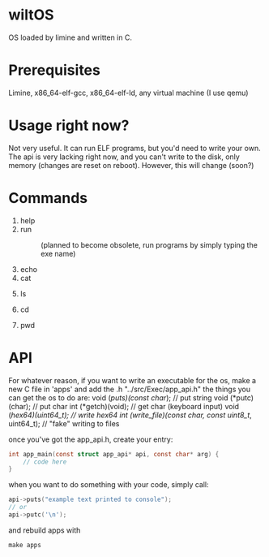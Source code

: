 # wiltOS
OS loaded by limine and written in C.

# Prerequisites
Limine, x86_64-elf-gcc, x86_64-elf-ld, any virtual machine (I use qemu)

# Usage right now?
Not very useful. It can run ELF programs, but you'd need to write your own.
The api is very lacking right now, and you can't write to the disk, only 
memory (changes are reset on reboot). However, this will change (soon?)

# Commands
1) help
2) run <dir> (planned to become obsolete, run programs by simply typing the exe name)
3) echo <arg>
4) cat <dir>
5) ls <dir>
6) cd <dir>
7) pwd <dir>

# API
For whatever reason, if you want to write an executable for the os, make a new C
file in 'apps' and add the .h "../src/Exec/app_api.h" the things you can get the
os to do are:
void (*puts)(const char*); // put string
void (*putc)(char); // put char
int  (*getch)(void); // get char (keyboard input)
void (*hex64)(uint64_t); // write hex64
int  (*write_file)(const char*, const uint8_t*, uint64_t); // "fake" writing to files

once you've got the app_api.h, create your entry:
```C
int app_main(const struct app_api* api, const char* arg) {
    // code here
}
```
when you want to do something with your code, simply call:
```C
api->puts("example text printed to console");
// or
api->putc('\n');
```

and rebuild apps with
```
make apps
```